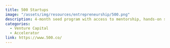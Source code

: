 ```yaml
---
title: 500 Startups
image: "/assets/img/resources/entrepreneurship/500.png"
description: 4-month seed program with access to mentorship, hands-on sessions with startup experts, and office space. They invest $150k in exchange for 6%, and are active investor in Latin American startups.
categories:
  - Venture Capital
  - Accelerator
link: https://www.500.co/
---
```

